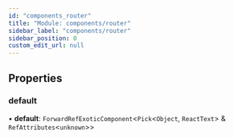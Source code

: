 ```yaml
---
id: "components_router"
title: "Module: components/router"
sidebar_label: "components/router"
sidebar_position: 0
custom_edit_url: null
---
```


## Properties

### default

• **default**: `ForwardRefExoticComponent`<`Pick`<`Object`, `ReactText`\> & `RefAttributes`<`unknown`\>\>
